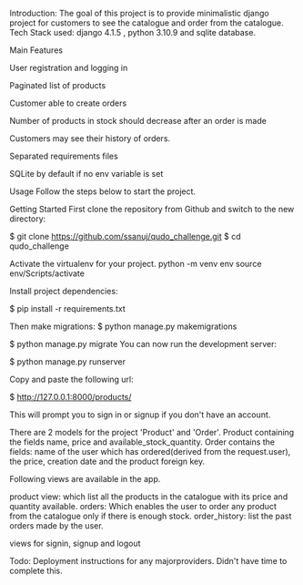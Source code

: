Introduction: 
The goal of this project is to provide minimalistic django project for customers to see the catalogue and order from the catalogue.
Tech Stack used: 
django 4.1.5 ,
python 3.10.9 
and sqlite database.

Main Features

User registration and logging in 

Paginated list of products

Customer able to create orders

Number of products in stock should decrease after an order is made

Customers may see their history of orders.

Separated requirements files

SQLite by default if no env variable is set

Usage
Follow the steps below to start the project.


Getting Started
First clone the repository from Github and switch to the new directory:

$ git clone https://github.com/ssanuj/qudo_challenge.git
$ cd qudo_challenge

Activate the virtualenv for your project.
python -m venv env
source env/Scripts/activate

Install project dependencies:

$ pip install -r requirements.txt

Then make migrations:
$ python manage.py makemigrations

$ python manage.py migrate
You can now run the development server:

$ python manage.py runserver

Copy and paste the following url:

$  http://127.0.0.1:8000/products/

This will prompt you to sign in or signup if you don't have an account.


There are 2 models for the project 'Product' and 'Order'. Product containing the fields name, price and available_stock_quantity.
Order contains the fields: name of the user which has ordered(derived from the request.user), the price, creation date and the product foreign key.

Following views are available in the app.

product view: which list all the products in the catalogue with its price and quantity available.
orders: Which enables the user to order any product from the catalogue only if there is enough stock.
order_history: list the past orders made by the user.

views for signin, signup and logout

Todo: Deployment instructions for any majorproviders. Didn't have time to complete this. 


